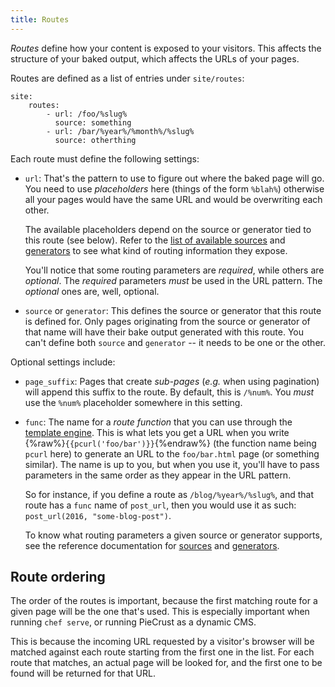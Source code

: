 ```yaml
---
title: Routes
---
```


_Routes_ define how your content is exposed to your visitors. This affects the
structure of your baked output, which affects the URLs of your pages.

Routes are defined as a list of entries under `site/routes`:

    site:
        routes:
            - url: /foo/%slug%
              source: something
            - url: /bar/%year%/%month%/%slug%
              source: otherthing

Each route must define the following settings:

  * `url`: That's the pattern to use to figure out where the baked page will go.
    You need to use _placeholders_ here (things of the form `%blah%`) otherwise
    all your pages would have the same URL and would be overwriting each other.
  
    The available placeholders depend on the source or generator tied to this
    route (see below). Refer to the [list of available sources][refsrc] and
    [generators][refgen] to see what kind of routing information they expose.

    You'll notice that some routing parameters are *required*, while others are
    *optional*. The *required* parameters *must* be used in the URL pattern. The
    *optional* ones are, well, optional.

  * `source` or `generator`: This defines the source or generator that this
    route is defined for. Only pages originating from the source or generator of
    that name will have their bake output generated with this route. You can't
    define both `source` and `generator` -- it needs to be one or the other.

Optional settings include:

  * `page_suffix`: Pages that create _sub-pages_ (_e.g._ when using pagination)
    will append this suffix to the route. By default, this is `/%num%`. You _must_
    use the `%num%` placeholder somewhere in this setting.

  * `func`: The name for a *route function* that you can use through the
    [template engine][tpl]. This is what lets you get a URL when you write
    {%raw%}`{{pcurl('foo/bar')}}`{%endraw%} (the function name being `pcurl`
    here) to generate an URL to the `foo/bar.html` page (or something similar).
    The name is up to you, but when you use it, you'll have to pass parameters
    in the same order as they appear in the URL pattern.
    
    So for instance, if you define a route as `/blog/%year%/%slug%`, and that
    route has a `func` name of `post_url`, then you would use it as such:
    `post_url(2016, "some-blog-post")`.

    To know what routing parameters a given source or generator supports, see 
    the reference documentation for [sources][refsrc] and [generators][refgen].


## Route ordering

The order of the routes is important, because the first matching route for a
given page will be the one that's used. This is especially important when
running `chef serve`, or running PieCrust as a dynamic CMS.

This is because the incoming URL requested by a visitor's browser will be
matched against each route starting from the first one in the list. For each
route that matches, an actual page will be looked for, and the first one to be
found will be returned for that URL.



[tpl]: {{docurl('content/templating')}}
[refsrc]: {{docurl('reference/sources')}}
[refgen]: {{docurl('reference/generators')}}

